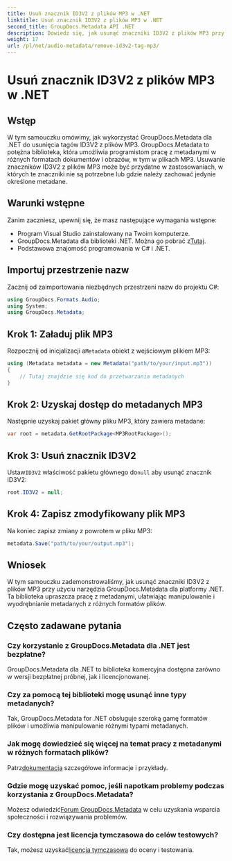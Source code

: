 ```yaml
---
title: Usuń znacznik ID3V2 z plików MP3 w .NET
linktitle: Usuń znacznik ID3V2 z plików MP3 w .NET
second_title: GroupDocs.Metadata API .NET
description: Dowiedz się, jak usunąć znaczniki ID3V2 z plików MP3 przy użyciu GroupDocs.Metadata dla .NET. Efektywnie zarządzaj metadanymi w projektach C#.
weight: 17
url: /pl/net/audio-metadata/remove-id3v2-tag-mp3/
---
```


# Usuń znacznik ID3V2 z plików MP3 w .NET

## Wstęp
W tym samouczku omówimy, jak wykorzystać GroupDocs.Metadata dla .NET do usunięcia tagów ID3V2 z plików MP3. GroupDocs.Metadata to potężna biblioteka, która umożliwia programistom pracę z metadanymi w różnych formatach dokumentów i obrazów, w tym w plikach MP3. Usuwanie znaczników ID3V2 z plików MP3 może być przydatne w zastosowaniach, w których te znaczniki nie są potrzebne lub gdzie należy zachować jedynie określone metadane.
## Warunki wstępne
Zanim zaczniesz, upewnij się, że masz następujące wymagania wstępne:
- Program Visual Studio zainstalowany na Twoim komputerze.
-  GroupDocs.Metadata dla biblioteki .NET. Można go pobrać z[Tutaj](https://releases.groupdocs.com/metadata/net/).
- Podstawowa znajomość programowania w C# i .NET.

## Importuj przestrzenie nazw
Zacznij od zaimportowania niezbędnych przestrzeni nazw do projektu C#:
```csharp
using GroupDocs.Formats.Audio;
using System;
using GroupDocs.Metadata;
```
## Krok 1: Załaduj plik MP3
 Rozpocznij od inicjalizacji a`Metadata` obiekt z wejściowym plikiem MP3:
```csharp
using (Metadata metadata = new Metadata("path/to/your/input.mp3"))
{
    // Tutaj znajdzie się kod do przetwarzania metadanych
}
```
## Krok 2: Uzyskaj dostęp do metadanych MP3
Następnie uzyskaj pakiet główny pliku MP3, który zawiera metadane:
```csharp
var root = metadata.GetRootPackage<MP3RootPackage>();
```
## Krok 3: Usuń znacznik ID3V2
 Ustaw`ID3V2` właściwość pakietu głównego do`null` aby usunąć znacznik ID3V2:
```csharp
root.ID3V2 = null;
```
## Krok 4: Zapisz zmodyfikowany plik MP3
Na koniec zapisz zmiany z powrotem w pliku MP3:
```csharp
metadata.Save("path/to/your/output.mp3");
```

## Wniosek
W tym samouczku zademonstrowaliśmy, jak usunąć znaczniki ID3V2 z plików MP3 przy użyciu narzędzia GroupDocs.Metadata dla platformy .NET. Ta biblioteka upraszcza pracę z metadanymi, ułatwiając manipulowanie i wyodrębnianie metadanych z różnych formatów plików.

## Często zadawane pytania
### Czy korzystanie z GroupDocs.Metadata dla .NET jest bezpłatne?
GroupDocs.Metadata dla .NET to biblioteka komercyjna dostępna zarówno w wersji bezpłatnej próbnej, jak i licencjonowanej.
### Czy za pomocą tej biblioteki mogę usunąć inne typy metadanych?
Tak, GroupDocs.Metadata for .NET obsługuje szeroką gamę formatów plików i umożliwia manipulowanie różnymi typami metadanych.
### Jak mogę dowiedzieć się więcej na temat pracy z metadanymi w różnych formatach plików?
 Patrz[dokumentacja](https://tutorials.groupdocs.com/metadata/net/) szczegółowe informacje i przykłady.
### Gdzie mogę uzyskać pomoc, jeśli napotkam problemy podczas korzystania z GroupDocs.Metadata?
 Możesz odwiedzić[Forum GroupDocs.Metadata](https://forum.groupdocs.com/c/metadata/14) w celu uzyskania wsparcia społeczności i rozwiązywania problemów.
### Czy dostępna jest licencja tymczasowa do celów testowych?
Tak, możesz uzyskać[licencja tymczasowa](https://purchase.groupdocs.com/temporary-license/) do oceny i testowania.